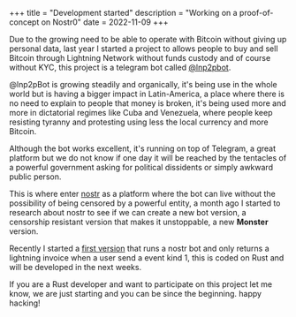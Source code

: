 +++
title = "Development started"
description = "Working on a proof-of-concept on Nostr0"
date = 2022-11-09
+++

Due to the growing need to be able to operate with Bitcoin without giving up personal data, last year I started a project to allows people to buy and sell Bitcoin through Lightning Network without funds custody and of course without KYC, this project is a telegram bot called [@lnp2pbot](https://lnp2pbot.com/).

@lnp2pBot is growing steadily and organically, it's being use in the whole world but is having a bigger impact in Latin-America, a place where there is no need to explain to people that money is broken, it's being used more and more in dictatorial regimes like Cuba and Venezuela, where people keep resisting tyranny and protesting using less the local currency and more Bitcoin.

Although the bot works excellent, it's running on top of Telegram, a great platform but we do not know if one day it will be reached by the tentacles of a powerful government asking for political dissidents or simply awkward public person.

This is where enter [nostr](https://github.com/nostr-protocol/nips) as a platform where the bot can live without the possibility of being censored by a powerful entity, a month ago I started to research about nostr to see if we can create a new bot version, a censorship resistant version that makes it unstoppable, a new **Monster** version.

Recently I started a [first version](https://github.com/mostro-bot/bot) that runs a nostr bot and only returns a lightning invoice when a user send a event kind 1, this is coded on Rust and will be developed in the next weeks.

If you are a Rust developer and want to participate on this project let me know, we are just starting and you can be since the beginning. happy hacking!
